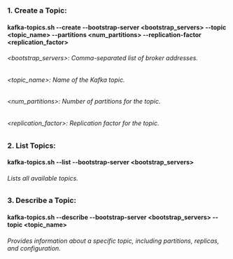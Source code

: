### 1. Create a Topic:
#### kafka-topics.sh --create --bootstrap-server <bootstrap_servers> --topic <topic_name> --partitions <num_partitions> --replication-factor <replication_factor>
###### <bootstrap_servers>: Comma-separated list of broker addresses.
###### <topic_name>: Name of the Kafka topic.
###### <num_partitions>: Number of partitions for the topic.
###### <replication_factor>: Replication factor for the topic.

### 2. List Topics:
#### kafka-topics.sh --list --bootstrap-server <bootstrap_servers>
###### Lists all available topics.

### 3. Describe a Topic:
#### kafka-topics.sh --describe --bootstrap-server <bootstrap_servers> --topic <topic_name>
###### Provides information about a specific topic, including partitions, replicas, and configuration.

